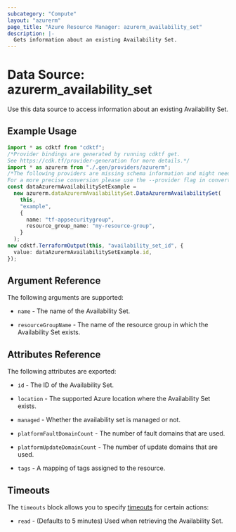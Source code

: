 ```yaml
---
subcategory: "Compute"
layout: "azurerm"
page_title: "Azure Resource Manager: azurerm_availability_set"
description: |-
  Gets information about an existing Availability Set.
---
```


# Data Source: azurerm\_availability\_set

Use this data source to access information about an existing Availability Set.

## Example Usage

```typescript
import * as cdktf from "cdktf";
/*Provider bindings are generated by running cdktf get.
See https://cdk.tf/provider-generation for more details.*/
import * as azurerm from "./.gen/providers/azurerm";
/*The following providers are missing schema information and might need manual adjustments to synthesize correctly: azurerm.
For a more precise conversion please use the --provider flag in convert.*/
const dataAzurermAvailabilitySetExample =
  new azurerm.dataAzurermAvailabilitySet.DataAzurermAvailabilitySet(
    this,
    "example",
    {
      name: "tf-appsecuritygroup",
      resource_group_name: "my-resource-group",
    }
  );
new cdktf.TerraformOutput(this, "availability_set_id", {
  value: dataAzurermAvailabilitySetExample.id,
});

```

## Argument Reference

The following arguments are supported:

*   `name` - The name of the Availability Set.

*   `resourceGroupName` - The name of the resource group in which the Availability Set exists.

## Attributes Reference

The following attributes are exported:

*   `id` - The ID of the Availability Set.

*   `location` - The supported Azure location where the Availability Set exists.

*   `managed` - Whether the availability set is managed or not.

*   `platformFaultDomainCount` - The number of fault domains that are used.

*   `platformUpdateDomainCount` - The number of update domains that are used.

*   `tags` - A mapping of tags assigned to the resource.

## Timeouts

The `timeouts` block allows you to specify [timeouts](https://www.terraform.io/language/resources/syntax#operation-timeouts) for certain actions:

* `read` - (Defaults to 5 minutes) Used when retrieving the Availability Set.
